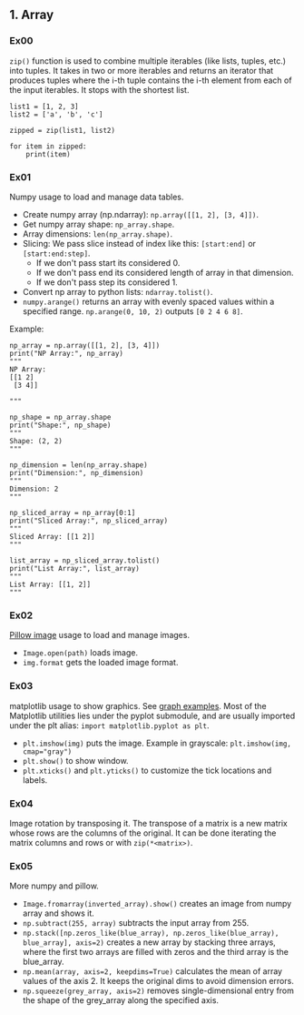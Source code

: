 ## 1. Array

### Ex00
`zip()` function is used to combine multiple iterables (like lists, tuples, etc.) into tuples. It takes in two or more iterables and returns an iterator that produces tuples where the i-th tuple contains the i-th element from each of the input iterables. It stops with the shortest list.
```
list1 = [1, 2, 3]
list2 = ['a', 'b', 'c']

zipped = zip(list1, list2)

for item in zipped:
    print(item)
```


### Ex01
Numpy usage to load and manage data tables.
- Create numpy array (np.ndarray): `np.array([[1, 2], [3, 4]])`.
- Get numpy array shape: `np_array.shape`.
- Array dimensions: `len(np_array.shape)`.
- Slicing: We pass slice instead of index like this: `[start:end]` or `[start:end:step]`.
    - If we don't pass start its considered 0.
    - If we don't pass end its considered length of array in that dimension.
    - If we don't pass step its considered 1.
- Convert np array to python lists: `ndarray.tolist()`.
- `numpy.arange()` returns an array with evenly spaced values within a specified range. `np.arange(0, 10, 2)` outputs `[0 2 4 6 8]`.

Example:
```
np_array = np.array([[1, 2], [3, 4]])
print("NP Array:", np_array)
"""
NP Array:
[[1 2]
 [3 4]]

"""

np_shape = np_array.shape
print("Shape:", np_shape)
"""
Shape: (2, 2)
"""

np_dimension = len(np_array.shape)
print("Dimension:", np_dimension)
"""
Dimension: 2
"""

np_sliced_array = np_array[0:1]
print("Sliced Array:", np_sliced_array)
"""
Sliced Array: [[1 2]]
"""

list_array = np_sliced_array.tolist()
print("List Array:", list_array)
"""
List Array: [[1, 2]]
"""
```


### Ex02
[Pillow image](https://pillow.readthedocs.io/en/stable/reference/Image.html) usage to load and manage images.

- `Image.open(path)` loads image.
- `img.format` gets the loaded image format.


### Ex03
matplotlib usage to show graphics. See [graph examples](https://matplotlib.org/stable/gallery/index.html). Most of the Matplotlib utilities lies under the pyplot submodule, and are usually imported under the plt alias: `import matplotlib.pyplot as plt`.
- `plt.imshow(img)` puts the image. Example in grayscale: `plt.imshow(img, cmap="gray")`
- `plt.show()` to show window.
- `plt.xticks()` and `plt.yticks()` to customize the tick locations and labels.


### Ex04
Image rotation by transposing it. The transpose of a matrix is a new matrix whose rows are the columns of the original. It can be done iterating the matrix columns and rows or with `zip(*<matrix>)`.


### Ex05
More numpy and pillow.
- `Image.fromarray(inverted_array).show()` creates an image from numpy array and shows it.
- `np.subtract(255, array)` subtracts the input array from 255.
- `np.stack([np.zeros_like(blue_array), np.zeros_like(blue_array), blue_array], axis=2)` creates a new array by stacking three arrays, where the first two arrays are filled with zeros and the third array is the blue_array.
- `np.mean(array, axis=2, keepdims=True)` calculates the mean of array values of the axis 2. It keeps the original dims to avoid dimension errors.
- `np.squeeze(grey_array, axis=2)` removes single-dimensional entry from the shape of the grey_array along the specified axis.
